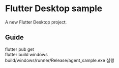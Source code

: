 # Flutter Desktop sample
A new Flutter Desktop project.

## Guide
flutter pub get<br>
flutter build windows<br>
build/windows/runner/Release/agent_sample.exe 실행
